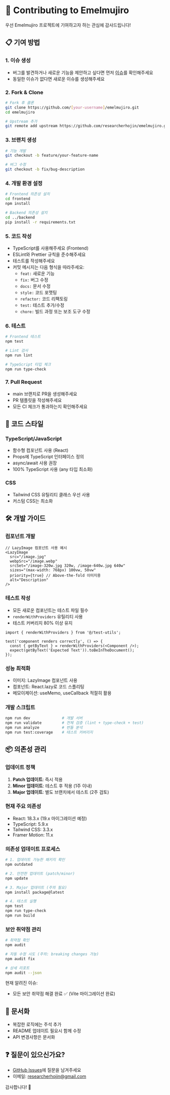 # 🤝 Contributing to Emelmujiro

우선 Emelmujiro 프로젝트에 기여하고자 하는 관심에 감사드립니다!

## 📋 기여 방법

### 1. 이슈 생성

- 버그를 발견하거나 새로운 기능을 제안하고 싶다면 먼저 [이슈](https://github.com/researcherhojin/emelmujiro/issues)를 확인해주세요
- 동일한 이슈가 없다면 새로운 이슈를 생성해주세요

### 2. Fork & Clone

```bash
# Fork 후 클론
git clone https://github.com/[your-username]/emelmujiro.git
cd emelmujiro

# Upstream 추가
git remote add upstream https://github.com/researcherhojin/emelmujiro.git
```

### 3. 브랜치 생성

```bash
# 기능 개발
git checkout -b feature/your-feature-name

# 버그 수정
git checkout -b fix/bug-description
```

### 4. 개발 환경 설정

```bash
# Frontend 의존성 설치
cd frontend
npm install

# Backend 의존성 설치
cd ../backend
pip install -r requirements.txt
```

### 5. 코드 작성

- TypeScript를 사용해주세요 (Frontend)
- ESLint와 Prettier 규칙을 준수해주세요
- 테스트를 작성해주세요
- 커밋 메시지는 다음 형식을 따라주세요:
  - `feat:` 새로운 기능
  - `fix:` 버그 수정
  - `docs:` 문서 수정
  - `style:` 코드 포맷팅
  - `refactor:` 코드 리팩토링
  - `test:` 테스트 추가/수정
  - `chore:` 빌드 과정 또는 보조 도구 수정

### 6. 테스트

```bash
# Frontend 테스트
npm test

# Lint 검사
npm run lint

# TypeScript 타입 체크
npm run type-check
```

### 7. Pull Request

- main 브랜치로 PR을 생성해주세요
- PR 템플릿을 작성해주세요
- 모든 CI 체크가 통과하는지 확인해주세요

## 🎨 코드 스타일

### TypeScript/JavaScript

- 함수형 컴포넌트 사용 (React)
- Props에 TypeScript 인터페이스 정의
- async/await 사용 권장
- 100% TypeScript 사용 (any 타입 최소화)

### CSS

- Tailwind CSS 유틸리티 클래스 우선 사용
- 커스텀 CSS는 최소화

## 🛠 개발 가이드

### 컴포넌트 개발

```tsx
// LazyImage 컴포넌트 사용 예시
<LazyImage
  src="/image.jpg"
  webpSrc="/image.webp"
  srcSet="/image-320w.jpg 320w, /image-640w.jpg 640w"
  sizes="(max-width: 768px) 100vw, 50vw"
  priority={true} // Above-the-fold 이미지용
  alt="Description"
/>
```

### 테스트 작성

- 모든 새로운 컴포넌트는 테스트 파일 필수
- `renderWithProviders` 유틸리티 사용
- 테스트 커버리지 80% 이상 유지

```tsx
import { renderWithProviders } from '@/test-utils';

test('component renders correctly', () => {
  const { getByText } = renderWithProviders(<Component />);
  expect(getByText('Expected Text')).toBeInTheDocument();
});
```

### 성능 최적화

- 이미지: LazyImage 컴포넌트 사용
- 컴포넌트: React.lazy로 코드 스플리팅
- 메모이제이션: useMemo, useCallback 적절히 활용

### 개발 스크립트

```bash
npm run dev              # 개발 서버
npm run validate         # 전체 검증 (lint + type-check + test)
npm run analyze          # 번들 분석
npm run test:coverage    # 테스트 커버리지
```

## 📦 의존성 관리

### 업데이트 정책

1. **Patch 업데이트**: 즉시 적용
2. **Minor 업데이트**: 테스트 후 적용 (1주 이내)
3. **Major 업데이트**: 별도 브랜치에서 테스트 (2주 검토)

### 현재 주요 의존성

- React: 18.3.x (19.x 마이그레이션 예정)
- TypeScript: 5.9.x
- Tailwind CSS: 3.3.x
- Framer Motion: 11.x

### 의존성 업데이트 프로세스

```bash
# 1. 업데이트 가능한 패키지 확인
npm outdated

# 2. 안전한 업데이트 (patch/minor)
npm update

# 3. Major 업데이트 (주의 필요)
npm install package@latest

# 4. 테스트 실행
npm test
npm run type-check
npm run build
```

### 보안 취약점 관리

```bash
# 취약점 확인
npm audit

# 자동 수정 시도 (주의: breaking changes 가능)
npm audit fix

# 상세 리포트
npm audit --json
```

현재 알려진 이슈:

- 모든 보안 취약점 해결 완료 ✅ (Vite 마이그레이션 완료)

## 📝 문서화

- 복잡한 로직에는 주석 추가
- README 업데이트 필요시 함께 수정
- API 변경사항은 문서화

## ❓ 질문이 있으신가요?

- [GitHub Issues](https://github.com/researcherhojin/emelmujiro/issues)에 질문을 남겨주세요
- 이메일: researcherhojin@gmail.com

감사합니다! 🙏
